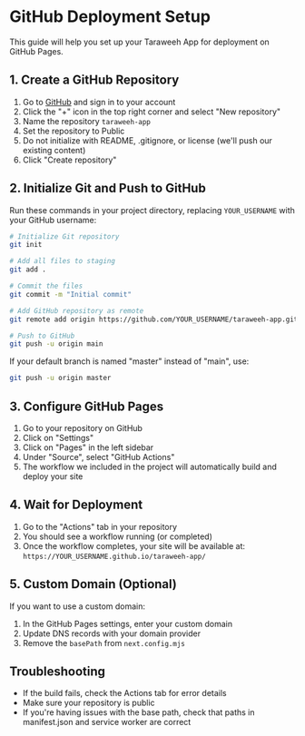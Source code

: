 # GitHub Deployment Setup

This guide will help you set up your Taraweeh App for deployment on GitHub Pages.

## 1. Create a GitHub Repository

1. Go to [GitHub](https://github.com) and sign in to your account
2. Click the "+" icon in the top right corner and select "New repository"
3. Name the repository `taraweeh-app`
4. Set the repository to Public
5. Do not initialize with README, .gitignore, or license (we'll push our existing content)
6. Click "Create repository"

## 2. Initialize Git and Push to GitHub

Run these commands in your project directory, replacing `YOUR_USERNAME` with your GitHub username:

```bash
# Initialize Git repository
git init

# Add all files to staging
git add .

# Commit the files
git commit -m "Initial commit"

# Add GitHub repository as remote
git remote add origin https://github.com/YOUR_USERNAME/taraweeh-app.git

# Push to GitHub
git push -u origin main
```

If your default branch is named "master" instead of "main", use:

```bash
git push -u origin master
```

## 3. Configure GitHub Pages

1. Go to your repository on GitHub
2. Click on "Settings"
3. Click on "Pages" in the left sidebar
4. Under "Source", select "GitHub Actions"
5. The workflow we included in the project will automatically build and deploy your site

## 4. Wait for Deployment

1. Go to the "Actions" tab in your repository
2. You should see a workflow running (or completed)
3. Once the workflow completes, your site will be available at:
   `https://YOUR_USERNAME.github.io/taraweeh-app/`

## 5. Custom Domain (Optional)

If you want to use a custom domain:

1. In the GitHub Pages settings, enter your custom domain
2. Update DNS records with your domain provider
3. Remove the `basePath` from `next.config.mjs`

## Troubleshooting

- If the build fails, check the Actions tab for error details
- Make sure your repository is public
- If you're having issues with the base path, check that paths in manifest.json and service worker are correct 